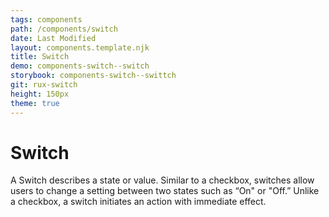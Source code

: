 ```yaml
---
tags: components
path: /components/switch
date: Last Modified
layout: components.template.njk
title: Switch
demo: components-switch--switch
storybook: components-switch--swittch
git: rux-switch
height: 150px
theme: true
---
```


# Switch

A Switch describes a state or value. Similar to a checkbox, switches allow users to change a setting between two states such as “On" or "Off.” Unlike a checkbox, a switch initiates an action with immediate effect.
